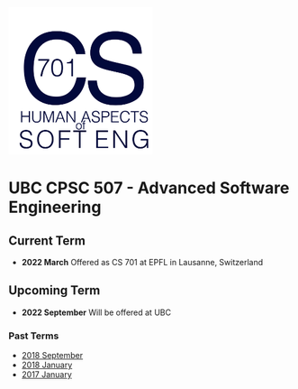 <img src="logo.png" width="256px" alt="CPSC 507 Advanced Software Engineering">

# UBC CPSC 507 - Advanced Software Engineering

## Current Term

* **2022 March** Offered as CS 701 at EPFL in Lausanne, Switzerland

## Upcoming Term

* **2022 September** Will be offered at UBC

### Past Terms

* [2018 September](https://github.com/ubccpsc/507/tree/2018sept)
* [2018 January](https://github.com/ubccpsc/507/tree/2018jan)
* [2017 January](https://github.com/ubccpsc/507/tree/2017jan)


